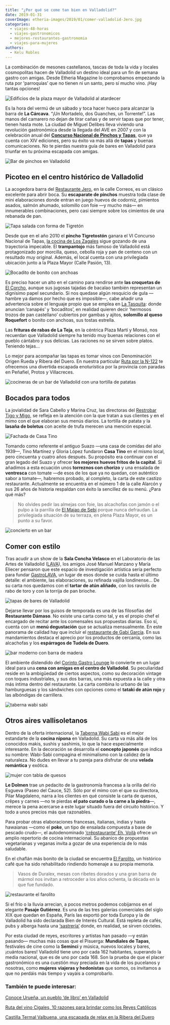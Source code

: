 ```yaml
---
title: "¿Por qué se come tan bien en Valladolid?"
date: 2019-01-31
coverImage: etheria-images/2019/01/comer-valladolid-Jero.jpg
categories: 
  - viajes-48-horas
  - viajes-gastronomicos
  - mejores-restaurantes-gastronomia
  - viajes-para-mujeres
authors: 
  - Kelu Robles
---
```


La combinación de mesones castellanos, tascas de toda la vida y locales cosmopolitas hacen de Valladolid un destino ideal para un fin de semana gastro con amigas. Desde Etheria Magazine lo comprobamos empezando la ruta por 'parroquias’ que no tienen ni un santo, pero sí mucho vino. ¡Hay tantas opciones!

![Edificios de la plaza mayor de Valladolid al atardecer](etheria-images/2019/01/viaje-mujeres-valladolid-1024x647.jpg "Plaza Mayor de Valladolid. © Kelu Robles")

Es la hora del vermú de un sábado y toca hacer hueco para alcanzar la barra de **La 
Cárcava**. “¡Un Mortadelo, dos Guanches, un Torrente!”. Las manos del camarero no dejan 
de tirar cañas y de servir tapas que por tener, tienen hasta mote. La ciudad de Miguel 
Delibes lleva viviendo una revolución gastronómica desde la llegada del AVE en 2007 y 
con la celebración anual del **[Concurso Nacional de Pinchos y 
Tapas](https://www.concursonacionaldepinchosytapas.com/)**, que ya cuenta con XIV 
ediciones, pero su éxito va más allá de **tapas** y buenas comunicaciones. No te pierdas 
nuestra guía de bares en Valladolid para triunfar en tu próxima escapada con amigas. 

![Bar de pinchos en Valladolid](etheria-images/2019/01/comer-valladolid-Jero-1024x651.jpg "Restaurante Jero. © G. Villamil-El Norte de Castilla")

## Picoteo en el centro histórico de Valladolid

La acogedora barra del [Restaurante Jero](http://restaurantejero.es/), en la calle 
Correos, es un clásico excelente para abrir boca. Su **escaparate de pinchos** muestra 
toda clase de mini elaboraciones donde entran en juego huevos de codorniz, pimientos 
asados, salmón ahumado, solomillo con foie —y mucho más— en innumerables combinaciones, 
pero casi siempre sobre los cimientos de una rebanada de pan. 

![Tapa salada con forma de Tigretón](etheria-images/2019/01/comer-valladolid-los-zagales-1024x669.jpg "Tapa del © Restaurante Los Zagales.")

Desde que en el año 2010 el **pincho Tigretostón** ganara el VI Concurso Nacional de 
Tapas, [la cocina de Los Zagales](http://www.loszagales.com/) sigue gozando de una 
trayectoria impecable. El **trampantojo** más famoso de Valladolid está protagonizado 
por morcilla, queso, cebolla roja y pan de centeno con un resultado muy original. 
Además, el local cuenta con una privilegiada ubicación junto a la Plaza Mayor (Calle 
Pasión, 13). 

![Bocadito de bonito con anchoas](etheria-images/2019/01/comer-valladolid-la-tasquita.jpg "Bocadito de bonito con anchoas de La Tasquita.")

Es preciso hacer un alto en el camino para rendirse ante **las croquetas de** [El 
Corcho](https://www.facebook.com/pages/category/Tapas-Bar---Restaurant/Bar-El-Corcho-169168739789850/), 
aunque sus jugosas tajadas de bacalao también representan un dignísimo papel secundario. 
Si nos quedase algún resquicio de gula —hambre ya damos por hecho que es imposible—, 
cabe añadir una advertencia sobre el lenguaje propio que se emplea en [La 
Tasquita](http://www.la-tasquita.com): donde anuncian ‘canapés’ y ‘bocaditos’, en 
realidad quieren decir ‘hermosos trozos de pan castellano’ cubiertos por gambas y 
ajitos, **solomillo al queso Roquefort** o bonito con anchoas, sus tostas estrella. 

Las **frituras de rabas de La Teja**, en la céntrica Plaza Martí y Monsó, nos recuerdan 
que Valladolid siempre ha tenido muy buenas relaciones con el pueblo cántabro y sus 
delicias. Las raciones no se sirven sobre platos. Teniendo tejas... 

Lo mejor para acompañar las tapas es tomar vinos con Denominación Origen Rueda y Ribera 
del Duero. En nuestra particular [Ruta por la 
N-122](https://etheriamagazine.com/2018/05/21/rutas-del-vino-ribera-del-duero-valladolid/) 
te ofrecemos una divertida escapada enoturística por la provincia con paradas en 
Peñafiel, Protos y Villacreces. 

![cocineras de un bar de Valladolid con una tortilla de patatas](etheria-images/2019/01/comer-valladolid-restrobar-tigo-migo-1024x619.jpg "Marina Cruz y Sara Cabello, del Restrobar Tigo y Migo.")

## Bocados para todos

La jovialidad de Sara Cabello y Marina Cruz, las directoras del [Restrobar Tigo y 
Migo,](https://www.facebook.com/Tigo-y-Migo-Caf%C3%A9-Restrobar-244491959228596/) se 
refleja en la atención con la que tratan a sus clientes y en el mimo con el que elaboran 
sus menús diarios. La tortilla de patata y la **lasaña de boletus** con aceite de trufa 
merecen una mención especial. 

![Fachada de Casa Tino](etheria-images/2019/01/comer-valladolid-casa-tino-1024x685.jpg "(©) Casa Tino, un clásico de Valladolid.")

Tomando como referente el antiguo Suazo —una casa de comidas del año 1939—, Tino 
Martínez y Gloria López fundaron **Casa Tino** en el mismo local, pero cincuenta y 
cuatro años después. Su propósito era continuar con el gran legado del Suazo y ofrecer 
**los mejores huevos fritos de la capital**. Si añadimos a esta ecuación unos 
**torreznos con chorizo** y una ensalada de **ventresca** con tomate —de esos de los que 
ya no quedan, con auténtico sabor a tomate—, habremos probado, al completo, la carta de 
este castizo restaurante. Actualmente se encuentra en el número 1 de la calle Alarcón y 
sus 26 años de historia respaldan con éxito la sencillez de su menú. ¿Para qué más? 

> No olvides pedir las almejas con foie, las alcachofas con jamón o el pulpo a la parrilla 
> de [El Majao de Sebi](https://www.facebook.com/ElMajaoDeSebi/) porque nunca defraudan. 
> La privilegiada situación de su terraza, en plena Plaza Mayor, es un punto a su favor. 

![concierto en un bar](etheria-images/2019/01/comer-valladolid-gastrolava-1024x650.jpg "© Interior de GastroLAVA durante uno de sus eventos.")

## Comer con estilo

Tras acudir a un show de la **Sala Concha Velasco** en el Laboratorio de las Artes de 
Valladolid ([LAVA](http://info.valladolid.es/lava/)), los amigos José Manuel Manzano y 
María Eliecer pensaron que este espacio de investigación artística sería perfecto para 
fundar [GastroLAVA](http://www.gastrolava.com/), un lugar de esos donde se cuida hasta 
el último detalle: el ambiente, las elaboraciones, su refinada vajilla londinense... De 
su carta nos quedamos con el **tartar de atún aliñado**, con los raviolis de rabo de 
toro y con la torrija de pan brioche. 

![tapas de bares de Valladolid](etheria-images/2019/01/comer-valladolid-damaso-gabi-garcia-1024x387.jpg "(Izq.) La afamada crema de ajoarriero, foie fresco a la plancha y lengua de vaca ahumada del Restaurante Dámaso. (Dcha.) Sardina ahumada con escalibada de lechugas y vinagreta de huevas de mújol y cebollino, del Restaurante Gabi García.")

Dejarse llevar por los guisos de temporada es una de las filosofías del **Restaurante 
Dámaso**. No existe una carta como tal, y es el propio chef el encargado de recitar ante 
los comensales sus propuestas diarias. Eso sí, cuenta con un **menú degustación** que se 
actualiza mensualmente. En este panorama de calidad hay que incluir el [restaurante de 
Gabi García](http://restaurantegabigarcia.es/). En sus mandamientos destaca el aprecio 
por los productos de cercanía, como las alcachofas y los **espárragos de Tudela de 
Duero**. 

![bar moderno con barra de madera](etheria-images/2019/01/comer-valladolid-corinto-gastro-lounge.jpg "© Corinto Gastro Lounge.")

El ambiente distendido del [Corinto Gastro Lounge](https://corintovalladolid.es/) lo 
convierte en un lugar ideal para una **cena con amigas en el centro de Valladolid**. Su 
peculiaridad reside en la ambigüedad de ciertos aspectos, como su decoración vintage con 
toques industriales, y sus dos barras, una más expuesta a la calle y otra más íntima 
dentro del restaurante. La carta combina lo urbano de las hamburguesas y los sándwiches 
con opciones como el **tataki de atún rojo** y las albóndigas de carrillera. 

![taberna wabi sabi](etheria-images/2019/01/comer-valladolid-wabi-sabi-1024x736.jpg "© Taberna Wabi Sabi.")

## Otros aires vallisoletanos

Dentro de la oferta internacional, la [Taberna Wabi 
Sabi](http://www.tabernawabisabi.com/) es el mejor estandarte de la **cocina nipona** en 
Valladolid. Su carta va más allá de los conocidos makis, sushis y sashimis, lo que la 
hace especialmente interesante. En la decoración se desarrolla el **concepto japonés** 
que indica su nombre: Wabi-Sabi compagina el minimalismo con la calidez de la 
naturaleza. No dudes en llevar a tu pareja para disfrutar de una **velada romántica** y 
exótica. 

![mujer con tabla de quesos](etheria-images/2019/01/comer-valladolid-le-dolmen-1024x799.jpg "Pilar Magdaleno, de Le Dolmen.")

**Le Dolmen** trae un pedacito de la gastronomía francesa a la orilla del río Esgueva 
(Paseo del Cauce, 52). Sólo por el mimo con el que su directora, Pilar Magdaleno, narra 
a los clientes en qué consiste la carta de quesos, crêpes y carnes —no te pierdas **el 
pato curado o la carne a la piedra**—, merece la pena acercarse a este lugar situado 
fuera del circuito histórico. Y todo a unos precios más que razonables. 

Para probar otras elaboraciones francesas, italianas, indias y hasta hawaianas —como el 
**poke**, un tipo de ensalada compuesta a base de pescado crudo—, el autodenominado [‘crêpstaurante’ 
Eh, Voilà](https://ehvoila.es/) ofrece un amplio repertorio de cocina internacional. Su 
abanico de propuestas vegetarianas y veganas invita a gozar de una experiencia de lo más 
saludable. 

En el chaflán más bonito de la ciudad se encuentra [El 
Farolito](https://www.facebook.com/ElFarolitodeValladolid/), un histórico café que ha 
sido rehabilitado rindiendo homenaje a su propia memoria. 

> Vasos de Duralex, mesas con ribetes dorados y una gran barra de mármol nos invitan a 
> retroceder a los años ochenta, la década en la que fue fundado. 

![restaurante el farolito](etheria-images/2019/01/comer-valladolid-farolito.jpg "© El Farolito (Valladolid).")

Si el frío o la lluvia arrecian, a pocos metros podemos cobijarnos en el elegante 
**Pasaje Gutiérrez**. Es una de las tres galerías comerciales del siglo XIX que quedan 
en España, París las exportó por toda Europa y la de Valladolid ha sido declarada Bien 
de Interés Cultural. Está repleta de cafés, pubs y alberga hasta una [‘sastrería’](https://www.facebook.com/LaSastreriaEventos/) 
donde, en realidad, se sirven cócteles. 

Por esta ciudad de reyes, escritores y artistas han pasado —y están pasando— muchas más 
cosas que el Pisuerga: **Mundiales de Tapas**, festivales de cine como la **Seminci** y 
música, nuevos locales y bares, ¡cuántos bares! Valladolid tiene uno por cada 162 
habitantes, superando la media nacional, que es de uno por cada 168. Son la prueba de 
que el placer gastronómico es una cuestión muy preciada en la vida de los pucelanos y 
nosotras, como **mujeres** **viajeras y hedonistas** que somos, os invitamos a que no 
perdáis más tiempo y vayáis a comprobarlo. 

### También te puede interesar:

[Conoce Urueña, un pueblo ‘de libro’ en 
Valladolid](https://etheriamagazine.com/2020/05/22/viajes-por-espana-uruena-un-pueblo-de-libro-en-valladolid/) 

[Ruta del vino Cigales, 10 razones para brindar como los Reyes 
Católicos](https://etheriamagazine.com/2020/01/07/viaje-con-amigas-ruta-del-vino-cigales/) 

[Castilla Termal Valbuena, una escapada de relax en la Ribera del 
Duero](https://etheriamagazine.com/2021/10/29/castilla-termal-valbuena-escapada-de-relax-en-la-ribera-del-duero/)
